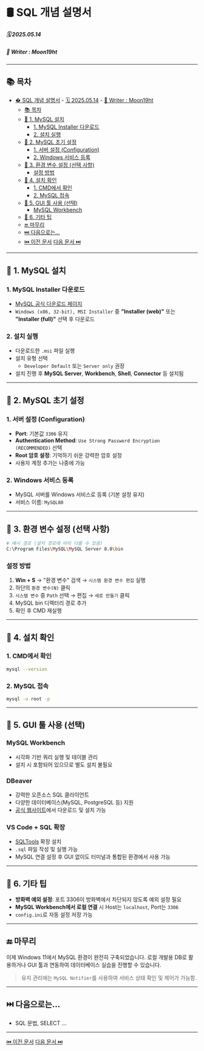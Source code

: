 # 🛢️ SQL 개념 설명서

##### 🗓️ 2025.05.14
##### 📝 Writer : Moon19ht

---

## 📚 목차

- [�️ SQL 개념 설명서](#️-sql-개념-설명서)
        - [🗓️ 2025.05.14](#️-20250514)
        - [📝 Writer : Moon19ht](#-writer--moon19ht)
  - [📚 목차](#-목차)
  - [📌 1. MySQL 설치](#-1-mysql-설치)
    - [1. MySQL Installer 다운로드](#1-mysql-installer-다운로드)
    - [2. 설치 실행](#2-설치-실행)
  - [📌 2. MySQL 초기 설정](#-2-mysql-초기-설정)
    - [1. 서버 설정 (Configuration)](#1-서버-설정-configuration)
    - [2. Windows 서비스 등록](#2-windows-서비스-등록)
  - [📌 3. 환경 변수 설정 (선택 사항)](#-3-환경-변수-설정-선택-사항)
    - [설정 방법](#설정-방법)
  - [📌 4. 설치 확인](#-4-설치-확인)
    - [1. CMD에서 확인](#1-cmd에서-확인)
    - [2. MySQL 접속](#2-mysql-접속)
  - [📌 5. GUI 툴 사용 (선택)](#-5-gui-툴-사용-선택)
    - [MySQL Workbench](#mysql-workbench)
  - [📌 6. 기타 팁](#-6-기타-팁)
  - [🔚 마무리](#-마무리)
  - [⏭️ 다음으로는...](#️-다음으로는)
  - [⏮️ 이전 문서](./0514%20Python정리.md) [다음 문서 ⏭️](./0516%20SQL정리.md)

---

## 📌 1. MySQL 설치

### 1. MySQL Installer 다운로드
- [MySQL 공식 다운로드 페이지](https://dev.mysql.com/downloads/installer/)
- `Windows (x86, 32-bit), MSI Installer` 중 **"Installer (web)"** 또는 **"Installer (full)"** 선택 후 다운로드

### 2. 설치 실행
- 다운로드한 `.msi` 파일 실행
- 설치 유형 선택
  - `Developer Default` 또는 `Server only` 권장
- 설치 진행 후 **MySQL Server**, **Workbench**, **Shell**, **Connector** 등 설치됨

---

## 📌 2. MySQL 초기 설정

### 1. 서버 설정 (Configuration)
- **Port**: 기본값 `3306` 유지
- **Authentication Method**: `Use Strong Password Encryption (RECOMMENDED)` 선택
- **Root 암호 설정**: 기억하기 쉬운 강력한 암호 설정
- 사용자 계정 추가는 나중에 가능

### 2. Windows 서비스 등록
- MySQL 서버를 Windows 서비스로 등록 (기본 설정 유지)
- 서비스 이름: `MySQL80`

---

## 📌 3. 환경 변수 설정 (선택 사항)

```bash
# 예시 경로 (설치 경로에 따라 다를 수 있음)
C:\Program Files\MySQL\MySQL Server 8.0\bin
```

### 설정 방법
1. **Win + S** → "환경 변수" 검색 → `시스템 환경 변수 편집` 실행
2. 하단의 `환경 변수(N)` 클릭
3. `시스템 변수` 중 `Path` 선택 → 편집 → `새로 만들기` 클릭
4. MySQL bin 디렉터리 경로 추가
5. 확인 후 CMD 재실행

---

## 📌 4. 설치 확인

### 1. CMD에서 확인
```bash
mysql --version
```

### 2. MySQL 접속
```bash
mysql -u root -p
```

---

## 📌 5. GUI 툴 사용 (선택)

### MySQL Workbench
- 시각화 기반 쿼리 실행 및 테이블 관리
- 설치 시 포함되어 있으므로 별도 설치 불필요

### DBeaver
- 강력한 오픈소스 SQL 클라이언트
- 다양한 데이터베이스(MySQL, PostgreSQL 등) 지원
- [공식 웹사이트](https://dbeaver.io/download/)에서 다운로드 및 설치 가능

### VS Code + SQL 확장
- [SQLTools](https://marketplace.visualstudio.com/items?itemName=mtxr.sqltools) 확장 설치
- `.sql` 파일 작성 및 실행 가능
- MySQL 연결 설정 후 GUI 없이도 터미널과 통합된 환경에서 사용 가능

---

## 📌 6. 기타 팁

- **방화벽 예외 설정**: 포트 3306이 방화벽에서 차단되지 않도록 예외 설정 필요
- **MySQL Workbench에서 로컬 연결** 시 Host는 `localhost`, Port는 `3306`
- `config.ini`로 자동 설정 저장 가능

---

## 🔚 마무리

이제 Windows 11에서 MySQL 환경이 완전히 구축되었습니다. 로컬 개발용 DB로 활용하거나 GUI 툴과 연동하여 데이터베이스 실습을 진행할 수 있습니다.

> 유지 관리에는 `MySQL Notifier`를 사용하여 서비스 상태 확인 및 제어가 가능함.

---

## ⏭️ 다음으로는...

- SQL 문법, SELECT ...

---

[⏮️ 이전 문서](./0514%20Python정리.md) [다음 문서 ⏭️](./0516%20SQL정리.md)